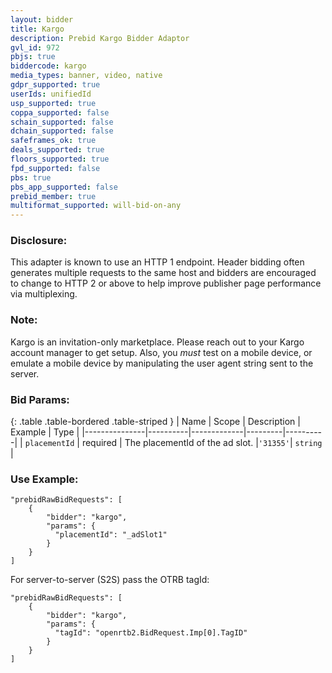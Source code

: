 ```yaml
---
layout: bidder
title: Kargo
description: Prebid Kargo Bidder Adaptor
gvl_id: 972
pbjs: true
biddercode: kargo
media_types: banner, video, native
gdpr_supported: true
userIds: unifiedId
usp_supported: true
coppa_supported: false
schain_supported: false
dchain_supported: false
safeframes_ok: true
deals_supported: true
floors_supported: true
fpd_supported: false
pbs: true
pbs_app_supported: false
prebid_member: true
multiformat_supported: will-bid-on-any
---
```


### Disclosure:
This adapter is known to use an HTTP 1 endpoint. Header bidding often generates multiple requests to the same host and bidders are encouraged to change to HTTP 2 or above to help improve publisher page performance via multiplexing.

### Note:
Kargo is an invitation-only marketplace.  Please reach out to your Kargo account manager to get setup.  Also, you *must* test on a mobile device, or emulate a mobile device by manipulating the user agent string sent to the server.

### Bid Params:

{: .table .table-bordered .table-striped }
| Name          | Scope    | Description | Example | Type     |
|---------------|----------|-------------|---------|----------|
| `placementId`       | required | The placementId of the ad slot. |`'31355'`| `string` |

### Use Example: 

    "prebidRawBidRequests": [
        {
            "bidder": "kargo",
            "params": {
              "placementId": "_adSlot1"
            }
        }
    ]
    
For server-to-server (S2S) pass the OTRB tagId:

    "prebidRawBidRequests": [
        {
            "bidder": "kargo",
            "params": {
              "tagId": "openrtb2.BidRequest.Imp[0].TagID"
            }
        }
    ]


